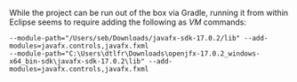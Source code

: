 While the project can be run out of the box via Gradle, running it from within Eclipse seems to require adding the following as *VM* commands:

    --module-path="/Users/seb/Downloads/javafx-sdk-17.0.2/lib" --add-modules=javafx.controls,javafx.fxml
    --module-path="C:\Users\dtlfr\Downloads\openjfx-17.0.2_windows-x64_bin-sdk\javafx-sdk-17.0.2\lib" --add-modules=javafx.controls,javafx.fxml

